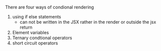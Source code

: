 There are four ways of condional rendering

1. using if else statements
    - can not be written in the JSX rather in the render or outside the jsx return
2. Element variables
3. Ternary condtional operators
4. short circuit operators